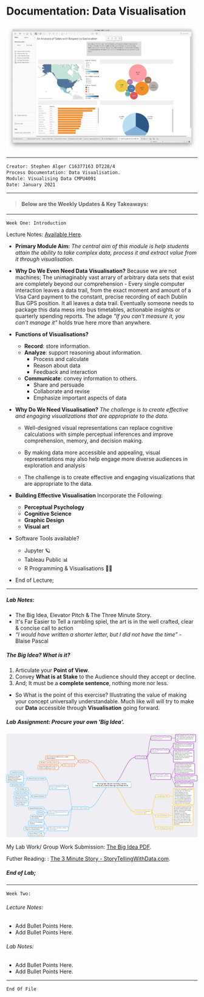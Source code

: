 # Documentation: Data Visualisation

![alt text](https://github.com/Stephen2697/VisualisingData/blob/main/DataVisualisation.png "Data Visualisation")

---
    Creator: Stephen Alger C16377163 DT228/4
    Process Documentation: Data Visualisation.
    Module: Visualising Data CMPU4091
    Date: January 2021
 

---
> #### Below are the Weekly Updates & Key Takeaways:
---

    Week One: Introduction
<p>Lecture Notes: <a href="https://www.storytellingwithdata.com/blog/2014/02/the-3-minute-story">Available Here</a>.</p>

- **Primary Module Aim:** 
  *The central aim of this module is help students attain the ability to take complex data, process it and extract value from it through visualisation.*

- **Why Do We Even Need Data Visualisation?** 
Because we are not machines; The unimaginably vast arrary of arbitrary data sets that exist are completely beyond our comprehension - Every single computer interaction leaves a data trail, from the exact moment and amount of a Visa Card payment to the constant, precise recording of each Dublin Bus GPS position. It all leaves a data trail. Eventually someone needs to package this data mess into bus timetables, actionable insights or quarterly spending reports. The adage *"If you can't measure it, you can't manage it"* holds true here more than anywhere.

- **Functions of Visualisations?** 
  - **Record**: store information.
  - **Analyze**: support reasoning about information.
    - Process and calculate
    - Reason about data
    - Feedback and interaction
  - **Communicate**: convey information to others.
    - Share and persuade
    - Collaborate and revise
    - Emphasize important aspects of data

- **Why Do We Need Visualisation?**
  *The challenge is to create effective and engaging visualizations that are appropriate to the data.*
  - Well-designed visual representations can replace cognitive calculations with simple perceptual inferences and improve comprehension, memory, and decision making.

  - By making data more accessible and appealing, visual representations may also help engage more diverse audiences in exploration and analysis

  - The challenge is to create effective and engaging visualizations that are appropriate to the data.

- **Building Effective Visualisation**
  Incorporate the Following:
    - **Perceptual Psychology**
    - **Cognitive Science**
    - **Graphic Design**
    - **Visual art**
- Software Tools available?
  - Jupyter 🪐
  - Tableau Public 📊
  - R Programming & Visualisations 🧑‍💻
- End of Lecture;
---
##### Lab Notes:
* The Big Idea, Elevator Pitch & The Three Minute Story.
* It's Far Easier to Tell a rambling spiel, the art is in the well crafted, clear & concise call to action
* *“I would have written a shorter letter, but I did not have the time”* - Blaise Pascal
 ##### The Big Idea? What is it?

  1. Articulate your **Point of View**.
  2. Convey **What is at Stake** to the Audience should they accept or decline.
  3. And; It must be a **complete sentence**, nothing more nor less.
- So What is the point of this exercise? Illustrating the value of making your concept universally understandable. Much like will will try to make our **Data** accessible through **Visualisation** going forward.

##### Lab Assignment: Procure your own 'Big Idea'.
![MindMap](https://github.com/Stephen2697/VisualisingData/blob/main/WeekOne/Lab%20Work%20Complete/The%20Big%20Idea%20MindMap.png "My Big Idea")

<p>My Lab Work/ Group Work Submission: <a href="https://github.com/Stephen2697/VisualisingData/blob/main/WeekOne/Lab%20Work%20Complete/The%20Big%20Idea%20Group%2013%20Document.pdf">The Big Idea PDF</a>.</p>

<p>Futher Reading: : <a href="https://www.storytellingwithdata.com/blog/2014/02/the-3-minute-story">The 3 Minute Story - StoryTellingWithData.com</a>.</p>

##### End of Lab;
---

    Week Two:
###### Lecture Notes: 
- Add Bullet Points Here.
- Add Bullet Points Here.

###### Lab Notes:
- Add Bullet Points Here.
- Add Bullet Points Here.

---

    End Of File
